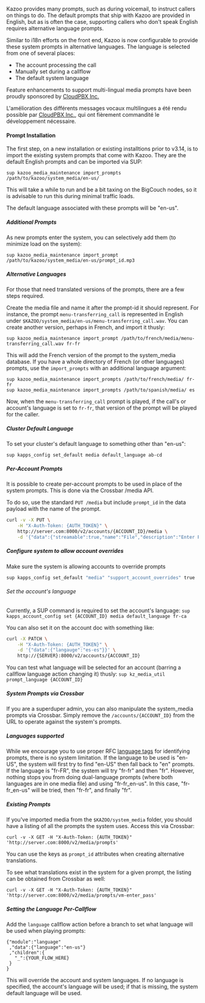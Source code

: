 

Kazoo provides many prompts, such as during voicemail, to instruct callers on things to do. The default prompts that ship with Kazoo are provided in English, but as is often the case, supporting callers who don't speak English requires alternative language prompts.

Similar to i18n efforts on the front end, Kazoo is now configurable to provide these system prompts in alternative languages. The language is selected from one of several places:

* The account processing the call
* Manually set during a callflow
* The default system language

Feature enhancements to support multi-lingual media prompts have been proudly sponsored by [CloudPBX Inc.](http://cloudpbx.ca)

L'amélioration des différents messages vocaux multilingues a été rendu possible par [CloudPBX Inc.](http://cloudpbx.ca), qui ont fièrement commandité le développement nécessaire.

#### Prompt Installation

The first step, on a new installation or existing installtions prior to v3.14, is to import the existing system prompts that come with Kazoo. They are the default English prompts and can be imported via SUP:

    sup kazoo_media_maintenance import_prompts /path/to/kazoo/system_media/en-us/

This will take a while to run and be a bit taxing on the BigCouch nodes, so it is advisable to run this during minimal traffic loads.

The default language associated with these prompts will be "en-us".

##### Additional Prompts

As new prompts enter the system, you can selectively add them (to minimize load on the system):

    sup kazoo_media_maintenance import_prompt /path/to/kazoo/system_media/en-us/prompt_id.mp3

##### Alternative Languages

For those that need translated versions of the prompts, there are a few steps required.

Create the media file and name it after the prompt-id it should represent. For instance, the prompt `menu-transferring_call` is represented in English under `$KAZOO/system_media/en-us/menu-transferring_call.wav`. You can create another version, perhaps in French, and import it thusly:

    sup kazoo_media_maintenance import_prompt /path/to/french/media/menu-transferring_call.wav fr-fr

This will add the French version of the prompt to the system_media database. If you have a whole directory of French (or other languages) prompts, use the `import_prompts` with an additional language argument:

    sup kazoo_media_maintenance import_prompts /path/to/french/media/ fr-fr
    sup kazoo_media_maintenance import_prompts /path/to/spanish/media/ es

Now, when the `menu-transferring_call` prompt is played, if the call's or account's language is set to `fr-fr`, that version of the prompt will be played for the caller.

##### Cluster Default Language

To set your cluster's default language to something other than "en-us":

    sup kapps_config set_default media default_language ab-cd

##### Per-Account Prompts

It is possible to create per-account prompts to be used in place of the system prompts. This is done via the Crossbar /media API.

To do so, use the standard `PUT /media` but include `prompt_id` in the data payload with the name of the prompt.

```bash
curl -v -X PUT \
    -H "X-Auth-Token: {AUTH_TOKEN}" \
    http://server.com:8000/v2/accounts/{ACCOUNT_ID}/media \
    -d '{"data":{"streamable":true,"name":"File","description":"Enter Pin prompt","prompt_id":"vm-enter_pin", "language":"x-pig-latin"}}'
```

##### Configure system to allow account overrides

Make sure the system is allowing accounts to override prompts

```bash
sup kapps_config set_default "media" "support_account_overrides" true
```

###### Set the account's language

Currently, a SUP command is required to set the account's language: `sup kapps_account_config set {ACCOUNT_ID} media default_language fr-ca`

You can also set it on the account doc with something like:

```bash
curl -X PATCH \
    -H "X-Auth-Token: {AUTH_TOKEN}" \
    -d '{"data":{"langauge":"es-es"}}' \
    http://{SERVER}:8000/v2/accounts/{ACCOUNT_ID}
```

You can test what language will be selected for an account (barring a callflow language action changing it) thusly: `sup kz_media_util prompt_language {ACCOUNT_ID}`

##### System Prompts via Crossbar

If you are a superduper admin, you can also manipulate the system_media prompts via Crossbar. Simply remove the `/accounts/{ACCOUNT_ID}` from the URL to operate against the system's prompts.

##### Languages supported

While we encourage you to use proper RFC [language tags](http://www.w3.org/Protocols/rfc2616/rfc2616-sec3.html#sec3.10) for identifying prompts, there is no system limitation. If the language to be used is "en-US", the system will first try to find "en-US" then fall back to "en" prompts. If the language is "fr-FR", the system will try "fr-fr" and then "fr". However, nothing stops you from doing dual-language prompts (where both languages are in one media file) and using "fr-fr_en-us". In this case, "fr-fr_en-us" will be tried, then "fr-fr", and finally "fr".

##### Existing Prompts

If you've imported media from the `$KAZOO/system_media` folder, you should have a listing of all the prompts the system uses. Access this via Crossbar:

    curl -v -X GET -H "X-Auth-Token: {AUTH_TOKEN}" 'http://server.com:8000/v2/media/prompts'

You can use the keys as `prompt_id` attributes when creating alternative translations.

To see what translations exist in the system for a given prompt, the listing can be obtained from Crossbar as well:

    curl -v -X GET -H "X-Auth-Token: {AUTH_TOKEN}" 'http://server.com:8000/v2/media/prompts/vm-enter_pass'

##### Setting the Language Per-Callflow

Add the `language` callflow action before a branch to set what language will be used when playing prompts:

    {"module":"language"
     ,"data":{"language":"en-us"}
     ,"children":{
       "_":{YOUR_FLOW_HERE}
     }
    }

This will override the account and system languages. If no language is specified, the account's language will be used; if that is missing, the system default language will be used.
